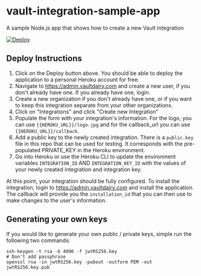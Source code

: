 # vault-integration-sample-app
A sample Node.js app that shows how to create a new Vault integration

[![Deploy](https://www.herokucdn.com/deploy/button.svg)](https://heroku.com/deploy)

## Deploy Instructions
1. Click on the Deploy button above. You should be able to deploy the application to a personal Heroku account for free.
1. Navigate to https://admin.vaultdairy.com and create a new user, if you don't already have one.  If you already have one, login.
1. Create a new organization if you don't already have one, or if you want to keep this integration separate from your other organizations.
1. Click on "Integrations" and click "Create new Integration"
1. Populate the form with your integration's information.  For the logo, you can use ```{{HEROKU_URL}}/logo.jpg``` and for the callback_url you can use ```{{HEROKU_URL}}/callback```.  
1. Add a public key to the newly created integration.  There is a ```public.key``` file in this repo that can be used for testing.  It corresponds with the pre-populated PRIVATE_KEY in the Heroku environment.  
1. Go into Heroku or use the Heroku CLI to update the environment variables ```INTEGRATION_ID``` AND ```INTEGRATION_KEY_ID``` with the values of your newly created integration and integration key.

At this point, your integration should be fully configured.  To install the integration, login to https://admin.vaultdairy.com and install the application.  The callback will provide you the ```installation_id``` that you can then use to make changes to the user's information.  

## Generating your own keys
If you would like to generate your own public / private keys, simple run the following two commands:
```
ssh-keygen -t rsa -b 4096 -f jwtRS256.key
# Don't add passphrase
openssl rsa -in jwtRS256.key -pubout -outform PEM -out jwtRS256.key.pub
```
